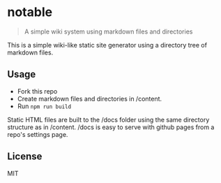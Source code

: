 # notable

> A simple wiki system using markdown files and directories

This is a simple wiki-like static site generator using a directory tree of markdown files.

## Usage

- Fork this repo 
- Create markdown files and directories in /content.
- Run `npm run build`

Static HTML files are built to the /docs folder using the same directory structure as in /content. /docs is easy to serve with github pages from a repo's settings page.

## License

MIT
